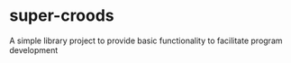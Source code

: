 # super-croods
A simple library project to provide basic functionality to facilitate program development
